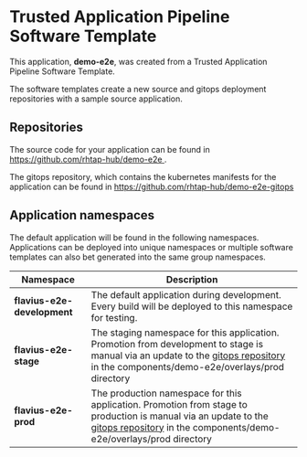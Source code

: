 # Trusted Application Pipeline Software Template

This application, **demo-e2e**, was created from a Trusted Application Pipeline Software Template.

The software templates create a new source and gitops deployment repositories with a sample source application. 

## Repositories

The source code for your application can be found in [https://github.com/rhtap-hub/demo-e2e ](https://github.com/rhtap-hub/demo-e2e ).
 
The gitops repository, which contains the kubernetes manifests for the application can be found in 
[https://github.com/rhtap-hub/demo-e2e-gitops ](https://github.com/rhtap-hub/demo-e2e-gitops ) 

## Application namespaces 

The default application will be found in the following namespaces. Applications can be deployed into unique namespaces or multiple software templates can also bet generated into the same group namespaces.  

|  Namespace   |  Description   |  
| -------- | -------- |   
| **flavius-e2e-development** | The default application during development. Every build will be deployed to this namespace for testing. | 
| **flavius-e2e-stage** | The staging namespace for this application. Promotion from development to stage is manual via an update to the [gitops repository](https://github.com/rhtap-hub/demo-e2e-gitops ) in the components/demo-e2e/overlays/prod directory |  
| **flavius-e2e-prod** | The production namespace for this application. Promotion from stage to production is manual via an update to the [gitops repository](https://github.com/rhtap-hub/demo-e2e-gitops ) in the components/demo-e2e/overlays/prod directory | 